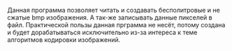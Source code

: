 Данная программа позволяет читать и создавать бесполитровые и не сжатые bmp изображения. А так-же записывать данные пикселей в файл.
Практической пользы данная прграмма не несёт, потому создана и будет дорабатываться исключительно из-за интереса к теме алгоритмов кодировки изображений.
